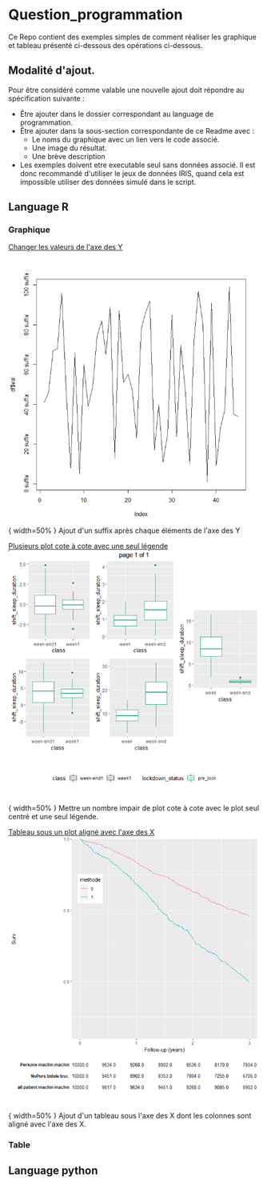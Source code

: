 # Question_programmation

Ce Repo contient des exemples simples de comment réaliser les graphique et tableau présenté ci-dessous des opérations ci-dessous.

## Modalité d'ajout.

Pour être considéré comme valable une nouvelle ajout doit répondre au spécification suivante :
* Être ajouter dans le dossier correspondant au language de programmation.
* Être ajouter dans la sous-section correspondante de ce Readme avec :
    * Le noms du graphique avec un lien vers le code associé.
    * Une image du résultat.
    * Une brève description
* Les exemples doivent etre executable seul sans données associé. Il est donc recommandé d'utiliser le jeux de données IRIS, quand cela est impossible utiliser des données simulé dans le script.



## Language R
### Graphique

[Changer les valeurs de l'axe des Y](R/graphique/add_suffix_to_label.R)  
![Changer les valeurs de l'axe des Y](R/graphique/add_suffix_to_label.png){ width=50% }
Ajout d'un suffix après chaque éléments de l'axe des Y



[Plusieurs plot cote à cote avec une seul légende](R/graphique/multiple_odd_plot_side_by_side_one_legend.R)
![Plusieurs plot cote à cote avec une seul légende](R/graphique/multiple_odd_plot_side_by_side_one_legend.png){ width=50% }
Mettre un nombre impair de plot cote à cote avec le plot seul centré et une seul légende.

[Tableau sous un plot aligné avec l'axe des X](R/graphique/ajout_tableau.R)
![Tableau sous un plot aligné avec l'axe des X](R/graphique/ajout_tableau.png){ width=50% }
Ajout d'un tableau sous l'axe des X dont les colonnes sont aligné avec l'axe des X.


### Table

## Language python
